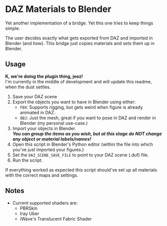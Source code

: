 # DAZ Materials to Blender

Yet another implementation of a bridge. Yet this one tries to keep things simple.

The user decides exactly what gets exported from DAZ and imported in Blender (and how).
This bridge just copies materials and sets them up in Blender.

## Usage
**K, we're doing the plugin thing, jeez!**  
I'm currently in the middle of development and will update this readme, when the dust settles.

1. Save your DAZ scene
2. Export the objects you want to have in Blender using either:
   * `FBX`: Supports rigging, but gets weird when figure is already animated in DAZ.
   * `OBJ`: Just the mesh, great if you want to pose in DAZ and render in Blender (my personal use-case.)
3. Import your objects in Blender.  
   _**You can group the items as you wish, but at this stage do NOT change any object or material labels/names!**_
4. Open this script in Blender's Python editor (within the file into which you've just imported your figures.)
5. Set the `DAZ_SCENE_SAVE_FILE` to point to your DAZ scene (.duf) file.
6. Run the script.

If everything worked as expected this script should've set up all materials with the correct maps and settings.

## Notes
* Current supported shaders are:
  * PBRSkin
  * Iray Uber
  * iWave's Translucent Fabric Shader
